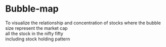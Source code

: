 # Bubble-map
To visualize the relationship and concentration of stocks
where the bubble size represent the market cap
<br>
all the stock in the nifty fifty <br>
including stock holding pattern
